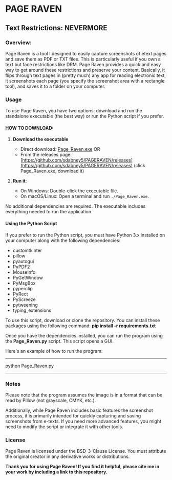 # PAGE RAVEN
## Text Restrictions: NEVERMORE


### Overview:
Page Raven is a tool I designed to easily capture screenshots of etext pages and save them as PDF or TXT files. 
This is particularly useful if you own a text but face restrictions like DRM. Page Raven provides a quick and easy way to get around these restrictions and preserve your content.
Basically, it flips through text pages in (pretty much) any app for reading electronic text, it screenshots each page (you specify the screenshot area with a rectangle tool), and saves it to a folder on your computer.

### Usage
To use Page Raven, you have two options: download and run the standalone executable (the best way) or run the Python script if you prefer.

#### HOW TO DOWNLOAD: 
1. **Download the executable**
   - Direct download: [Page_Raven.exe](https://github.com/sdabney5/PAGERAVEN/releases/download/v1.0.0/Page_Raven.exe) OR
   - From the releases page: [https://github.com/sdabney5/PAGERAVEN/releases](https://github.com/sdabney5/PAGERAVEN/releases) (click Page_Raven.exe, download it)
   
2. **Run it**:
   - On Windows: Double-click the executable file.
   - On macOS/Linux: Open a terminal and run `./Page_Raven.exe`.


No additional dependencies are required. The executable includes everything needed to run the application.

#### Using the Python Script
If you prefer to run the Python script, you must have Python 3.x installed on your computer along with the following dependencies:  
- customtkinter
- pillow
- pyautogui
- PyPDF2
- MouseInfo
- PyGetWindow
- PyMsgBox
- pyperclip
- PyRect
- PyScreeze
- pytweening
- typing_extensions

To use this script, download or clone the repository.
You can install these packages using the following command:
   **pip install -r requirements.txt**
	
Once you have the dependencies installed, you can run the program using the **Page_Raven.py** script. This script opens a GUI.

Here's an example of how to run the program:  
_______________________________________________________________________________
python Page_Raven.py
_______________________________________________________________________________

### Notes
Please note that the program assumes the image is in a format that can be read by Pillow (not grayscale, CMYK, etc.).

Additionally, while Page Raven includes basic features the screenshot process, it is primarily intended for quickly capturing and saving screenshots from e-texts. If you need more advanced features, you might need to modify the script or integrate it with other tools.

### License
Page Raven is licensed under the BSD-3-Clause License. You must attribute the original creator in any derivative works or distributions.

**Thank you for using Page Raven! If you find it helpful, please cite me in your work by including a link to this repository.**

